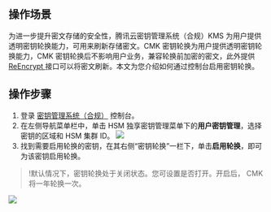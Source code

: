 ## 操作场景
为进一步提升密文存储的安全性，腾讯云密钥管理系统（合规）KMS 为用户提供透明密钥轮换能力，可用来刷新存储密文。CMK 密钥轮换为用户提供透明密钥轮换能力，CMK 密钥轮换后不影响用户业务，兼容轮换前加密的密文，此外提供 [ReEncrypt ](https://cloud.tencent.com/document/product/573/34414)接口可以将密文刷新。本文为您介绍如何通过控制台启用密钥轮换。


## 操作步骤

1. 登录 [密钥管理系统（合规）](https://console.cloud.tencent.com/kms2) 控制台。
2. 在左侧导航菜单栏中，单击 HSM 独享密钥管理菜单下的**用户密钥管理**，选择密钥的区域和 HSM 集群 ID。
![](https://qcloudimg.tencent-cloud.cn/raw/c6af8016a3daa928cafb01b50cdbcfe1.png)
3. 找到需要启用轮换的密钥，在其右侧“密钥轮换”一栏下，单击**启用轮换**，即可为该密钥启用轮换。
>!默认情况下，密钥轮换处于关闭状态。您可设置是否打开。开启后， CMK 将一年轮换一次。
>
![](https://qcloudimg.tencent-cloud.cn/raw/49313cc798453dc2cb858b2e66a0667f.png)


